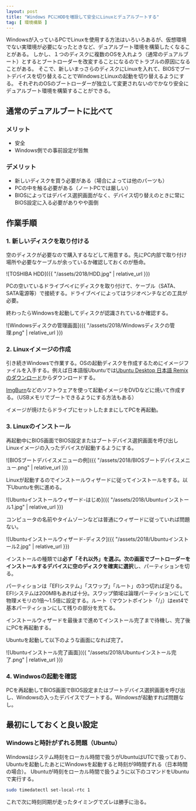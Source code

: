 ```yaml
---
layout: post
title: "Windows PCにHDDを増設して安全にLinuxとデュアルブートする"
tag: [ 環境構築 ]
---
```


Windowsが入っているPCでLinuxを使用する方法はいろいろあるが、仮想環境でない実環境が必要になったときなど、デュアルブート環境を構築したくなることがある。
しかし、１つのディスクに複数のOSを入れよう（通常のデュアルブート）とするとブートローダーを改変することになるのでトラブルの原因になることがある。
そこで、新しいまっさらのディスクにLinuxを入れて、BIOSでブートデバイスを切り替えることでWindowsとLinuxの起動を切り替えるようにする。
それぞれのOSのブートローダーが独立して変更されないのでかなり安全にデュアルブート環境を構築することができる。

## 通常のデュアルブートに比べて
### メリット
- 安全
- Windows側での事前設定が皆無

### デメリット
- 新しいディスクを買う必要がある（場合によっては他のパーツも）
- PCの中を触る必要がある（ノートPCでは厳しい）
- BIOSによってはデバイス選択画面がなく、デバイス切り替えのときに常にBIOS設定に入る必要がありやや面倒

## 作業手順
### 1. 新しいディスクを取り付ける

空のディスクが必要なので購入するなどして用意する。先にPC内部で取り付け場所や必要なケーブルが余っているか確認しておくのが懸命。

![TOSHIBA HDD]({{ "/assets/2018/HDD.jpg" | relative_url }})

PCの空いているドライブベイにディスクを取り付けて、ケーブル（SATA、SATA電源等）で接続する。ドライブベイによってはラジオペンチなどの工具が必要。

終わったらWindowsを起動してディスクが認識されているか確認する。

![Windowsディスクの管理画面]({{ "/assets/2018/Windowsディスクの管理.png" | relative_url }})

### 2. Linuxイメージの作成

引き続きWindowsで作業する。OSの起動ディスクを作成するためにイメージファイルを入手する。例えば日本語版Ubuntuでは[Ubuntu Desktop 日本語 Remixのダウンロード](https://www.ubuntulinux.jp/download/ja-remix)からダウンロードする。

[ImgBurn](http://www.imgburn.com/)などのソフトウェアを使って起動イメージをDVDなどに焼いて作成する。（USBメモリでブートできるようにする方法もある）

イメージが焼けたらドライブにセットしたままにしてPCを再起動。

### 3. Linuxのインストール

再起動中にBIOS画面でBIOS設定またはブートデバイス選択画面を呼び出しLinuxイメージの入ったデバイスが起動するようにする。

![BIOSブートデバイスメニューの例]({{ "/assets/2018/BIOSブートデバイスメニュー.png" | relative_url }})

Linuxが起動するのでインストールウィザードに従ってインストールをする。以下Ubuntuを例に進める。

![Ubuntuインストールウィザード-はじめ]({{ "/assets/2018/Ubuntuインストール1.jpg" | relative_url }})

コンピュータの名前やタイムゾーンなどは普通にウィザードに従っていれば問題ない。

![Ubuntuインストールウィザード-ディスク]({{ "/assets/2018/Ubuntuインストール2.jpg" | relative_url }})

インストールの種類では**必ず「それ以外」を選ぶ。**次の画面でブートローダーをインストールするデバイスに**空のディスクを確実に選択**し、パーティションを切る。

パーティションは「EFIシステム」「スワップ」「ルート」の3つ切れば足りる。
EFIシステムは200MBもあれば十分。スワップ領域は論理パーティションにして物理メモリの1倍〜1.5倍に設定する。ルート（マウントポイント「/」）はext4で基本パーティションにして残りの部分を充てる。

インストールウィザードを最後まで進めてインストール完了まで待機し、完了後にPCを再起動する。

Ubuntuを起動して以下のような画面になれば完了。

![Ubuntuインストール完了画面]({{ "/assets/2018/Ubuntuインストール完了.png" | relative_url }})

### 4. Windwosの起動を確認

PCを再起動してBIOS画面でBIOS設定またはブートデバイス選択画面を呼び出し、Windowsの入ったデバイスでブートする。Windowsが起動すれば問題なし。

## 最初にしておくと良い設定
### Windowsと時計がずれる問題（Ubuntu）
Windowsはシステム時刻をローカル時間で扱うがUbuntuはUTCで扱っており、Ubuntuを起動したあとにWindowsを起動すると時刻が9時間ずれる（日本時間の場合）。
Ubuntuが時刻をローカル時間で扱うように以下のコマンドをUbuntuで実行する。
```sh
sudo timedatectl set-local-rtc 1
```

これで次に時刻同期が走ったタイミングでズレは勝手に治る。
